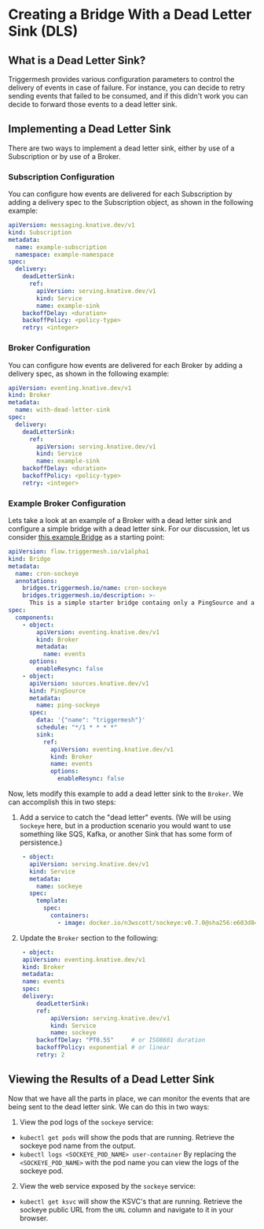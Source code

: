 # Creating a Bridge With a Dead Letter Sink (DLS)

## What is a Dead Letter Sink?

Triggermesh provides various configuration parameters to control the delivery of events in case of failure. For instance, you can decide to retry sending events that failed to be consumed, and if this didn't work you can decide to forward those events to a dead letter sink.

## Implementing a Dead Letter Sink

There are two ways to implement a dead letter sink, either by use of a Subscription or by use of a Broker.

### Subscription Configuration

You can configure how events are delivered for each Subscription by adding a delivery spec to the Subscription object, as shown in the following example:

```yaml
apiVersion: messaging.knative.dev/v1
kind: Subscription
metadata:
  name: example-subscription
  namespace: example-namespace
spec:
  delivery:
    deadLetterSink:
      ref:
        apiVersion: serving.knative.dev/v1
        kind: Service
        name: example-sink
    backoffDelay: <duration>
    backoffPolicy: <policy-type>
    retry: <integer>
```

### Broker Configuration

You can configure how events are delivered for each Broker by adding a delivery spec, as shown in the following example:

```yaml
apiVersion: eventing.knative.dev/v1
kind: Broker
metadata:
  name: with-dead-letter-sink
spec:
  delivery:
    deadLetterSink:
      ref:
        apiVersion: serving.knative.dev/v1
        kind: Service
        name: example-sink
    backoffDelay: <duration>
    backoffPolicy: <policy-type>
    retry: <integer>
```

### Example Broker Configuration

Lets take a look at an example of a Broker with a dead letter sink and configure a simple bridge with a dead letter sink. For our discussion, let us consider [this example Bridge](../assets/yamlexamples/simple-bridge.yaml) as a starting point:

```yaml
apiVersion: flow.triggermesh.io/v1alpha1
kind: Bridge
metadata:
  name: cron-sockeye
  annotations:
    bridges.triggermesh.io/name: cron-sockeye
    bridges.triggermesh.io/description: >-
      This is a simple starter bridge containg only a PingSource and a broker.
spec:
  components:
    - object:
        apiVersion: eventing.knative.dev/v1
        kind: Broker
        metadata:
          name: events
      options:
        enableResync: false
    - object:
      apiVersion: sources.knative.dev/v1
      kind: PingSource
      metadata:
        name: ping-sockeye
      spec:
        data: '{"name": "triggermesh"}'
        schedule: "*/1 * * * *"
        sink:
          ref:
            apiVersion: eventing.knative.dev/v1
            kind: Broker
            name: events
            options:
              enableResync: false
```

Now, lets modify this example to add a dead letter sink to the `Broker`. We can accomplish this in two steps:

1. Add a service to catch the "dead letter" events. (We will be using `Sockeye` here, but in a production scenario you would want to use something like SQS, Kafka, or another Sink that has some form of persistence.)

```yaml
    - object:
      apiVersion: serving.knative.dev/v1
      kind: Service
      metadata:
        name: sockeye
      spec:
        template:
          spec:
            containers:
              - image: docker.io/n3wscott/sockeye:v0.7.0@sha256:e603d8494eeacce966e57f8f508e4c4f6bebc71d095e3f5a0a1abaf42c5f0e48
```

2. Update the `Broker` section to the following:

```yaml
    - object:
    apiVersion: eventing.knative.dev/v1
    kind: Broker
    metadata:
    name: events
    spec:
    delivery:
        deadLetterSink:
        ref:
            apiVersion: serving.knative.dev/v1
            kind: Service
            name: sockeye
        backoffDelay: "PT0.5S"     # or ISO8601 duration
        backoffPolicy: exponential # or linear
        retry: 2
```


## Viewing the Results of a Dead Letter Sink

Now that we have all the parts in place, we can monitor the events that are being sent to the dead letter sink. We can do this in two ways:

1. View the pod logs of the `sockeye` service:
  * `kubectl get pods` will show the pods that are running. Retrieve the sockeye pod name from the output.
  * `kubectl logs <SOCKEYE_POD_NAME> user-container` By replacing the `<SOCKEYE_POD_NAME>` with the pod name you can view the logs of the sockeye pod.

2. View the web service exposed by the `sockeye` service:
  * `kubectl get ksvc` will show the KSVC's that are running. Retrieve the sockeye public URL from the `URL` column and navigate to it in your browser.
